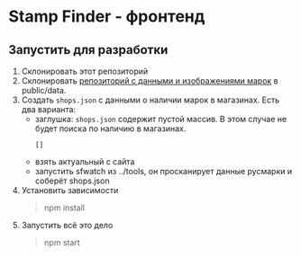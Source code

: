 # Stamp Finder - фронтенд

## Запустить для разработки

1. Склонировать этот репозиторий
2. Склонировать [репозиторий с данными и изображениями марок](https://github.com/gwisp2/russian-stamps) в public/data.
3. Создать `shops.json` с данными о наличии марок в магазинах.
   Есть два варианта:
   - заглушка: `shops.json` содержит пустой массив. В этом случае не будет поиска по наличию в магазинах.
     ```
     []
     ```
   - взять актуальный с сайта
   - запустить sfwatch из ../tools, он просканирует данные русмарки и соберёт shops.json
4. Установить зависимости
   > npm install
5. Запустить всё это дело
   > npm start
